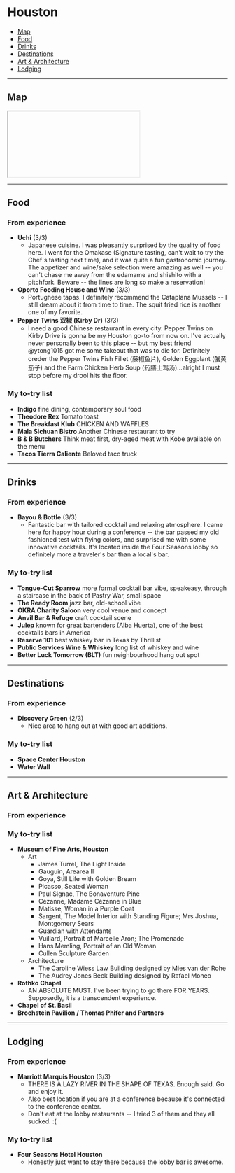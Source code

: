 # Houston

- [Map](#map)
- [Food](#food)
- [Drinks](#drinks)
- [Destinations](#destinations)
- [Art & Architecture](#art--architecture)
- [Lodging](#lodging)

-----

## Map

<iframe></iframe>

-----

## Food

### From experience
- **Uchi** (3/3)
    - Japanese cuisine. I was pleasantly surprised by the quality of food here. I went for the Omakase (Signature tasting, can't wait to try the Chef's tasting next time), and it was quite a fun gastronomic journey. The appetizer and wine/sake selection were amazing as well -- you can't chase me away from the edamame and shishito with a pitchfork. Beware -- the lines are long so make a reservation!
- **Oporto Fooding House and Wine** (3/3)
    - Portughese tapas. I definitely recommend the Cataplana Mussels -- I still dream about it from time to time. The squit fried rice is another one of my favorite. 
- **Pepper Twins 双椒 (Kirby Dr)** (3/3)
    - I need a good Chinese restaurant in every city. Pepper Twins on Kirby Drive is gonna be my Houston go-to from now on. I've actually never personally been to this place -- but my best friend @ytong1015 got me some takeout that was to die for. Definitely oreder the Pepper Twins Fish Fillet (藤椒鱼片), Golden Eggplant (蟹黄茄子) and the Farm Chicken Herb Soup (药膳土鸡汤)...alright I must stop before my drool hits the floor. 

### My to-try list

- **Indigo** fine dining, contemporary soul food
- **Theodore Rex** Tomato toast
- **The Breakfast Klub** CHICKEN AND WAFFLES
- **Mala Sichuan Bistro** Another Chinese restaurant to try
- **B & B Butchers** Think meat first, dry-aged meat with Kobe available on the menu
- **Tacos Tierra Caliente** Beloved taco truck

-----

## Drinks

### From experience

- **Bayou & Bottle** (3/3)
    - Fantastic bar with tailored cocktail and relaxing atmosphere. I came here for happy hour during a conference -- the bar passed my old fashioned test with flying colors, and surprised me with some innovative cocktails. It's located inside the Four Seasons lobby so definitely more a traveler's bar than a local's bar.

### My to-try list

- **Tongue-Cut Sparrow** more formal cocktail bar vibe, speakeasy, through a staircase in the back of Pastry War, small space
- **The Ready Room** jazz bar, old-school vibe
- **OKRA Charity Saloon** very cool venue and concept
- **Anvil Bar & Refuge** craft cocktail scene
- **Julep** known for great bartenders (Alba Huerta), one of the best cocktails bars in America
- **Reserve 101** best whiskey bar in Texas by Thrillist
- **Public Services Wine & Whiskey** long list of whiskey and wine
- **Better Luck Tomorrow (BLT)** fun neighbourhood hang out spot




-----

## Destinations

### From experience

- **Discovery Green** (2/3)
    - Nice area to hang out at with good art additions. 

### My to-try list

- **Space Center Houston**
- **Water Wall**

-----

## Art & Architecture

### From experience

### My to-try list

- **Museum of Fine Arts, Houston**
    - Art 
        - James Turrel, The Light Inside
        - Gauguin, Arearea II
        - Goya, Still Life with Golden Bream
        - Picasso, Seated Woman
        - Paul Signac, The Bonaventure Pine
        - Cézanne, Madame Cézanne in Blue
        - Matisse, Woman in a Purple Coat
        - Sargent, The Model Interior with Standing Figure; Mrs Joshua, Montgomery Sears
        - Guardian with Attendants
        - Vuillard, Portrait of Marcelle Aron; The Promenade
        - Hans Memling, Portrait of an Old Woman
        - Cullen Sculpture Garden
    - Architecture
        - The Caroline Wiess Law Building designed by Mies van der Rohe
        - The Audrey Jones Beck Building designed by Rafael Moneo
- **Rothko Chapel**
    - AN ABSOLUTE MUST. I've been trying to go there FOR YEARS. Supposedly, it is a transcendent experience. 
- **Chapel of St. Basil**
- **Brochstein Pavilion / Thomas Phifer and Partners**

-----

## Lodging

### From experience

- **Marriott Marquis Houston** (3/3)
    - THERE IS A LAZY RIVER IN THE SHAPE OF TEXAS. Enough said. Go and enjoy it.
    - Also best location if you are at a conference because it's connected to the conference center. 
    - Don't eat at the lobby restaurants -- I tried 3 of them and they all sucked. :(

### My to-try list

- **Four Seasons Hotel Houston**
    - Honestly just want to stay there because the lobby bar is awesome. 
